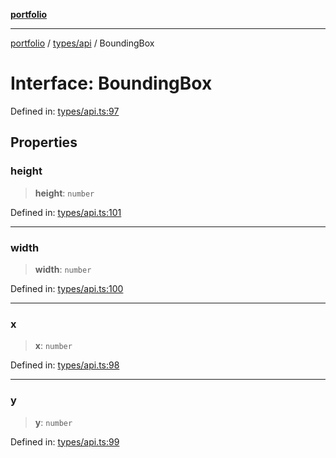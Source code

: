 [**portfolio**](../../../README.md)

***

[portfolio](../../../modules.md) / [types/api](../README.md) / BoundingBox

# Interface: BoundingBox

Defined in: [types/api.ts:97](https://github.com/tnorlund/Portfolio/blob/5028bbc0b15c18fa6b6f8e9457c968ab8aa336eb/portfolio/types/api.ts#L97)

## Properties

### height

> **height**: `number`

Defined in: [types/api.ts:101](https://github.com/tnorlund/Portfolio/blob/5028bbc0b15c18fa6b6f8e9457c968ab8aa336eb/portfolio/types/api.ts#L101)

***

### width

> **width**: `number`

Defined in: [types/api.ts:100](https://github.com/tnorlund/Portfolio/blob/5028bbc0b15c18fa6b6f8e9457c968ab8aa336eb/portfolio/types/api.ts#L100)

***

### x

> **x**: `number`

Defined in: [types/api.ts:98](https://github.com/tnorlund/Portfolio/blob/5028bbc0b15c18fa6b6f8e9457c968ab8aa336eb/portfolio/types/api.ts#L98)

***

### y

> **y**: `number`

Defined in: [types/api.ts:99](https://github.com/tnorlund/Portfolio/blob/5028bbc0b15c18fa6b6f8e9457c968ab8aa336eb/portfolio/types/api.ts#L99)
